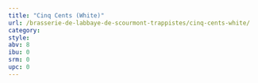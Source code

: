 ```yaml
---
title: "Cinq Cents (White)"
url: /brasserie-de-labbaye-de-scourmont-trappistes/cinq-cents-white/
category: 
style: 
abv: 8
ibu: 0
srm: 0
upc: 0
---
```


